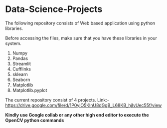 # Data-Science-Projects

The following repository consists of Web based application using python libraries.

Before accessing the files, make sure that you have these libraries in your system.
1. Numpy
2. Pandas
3. Streamlit
4. Cufflinks
5. sklearn
6. Seaborn
7. Matplotlib
8. Matplotlib.pyplot

The current repository consist of 4 projects.
Link:- https://drive.google.com/file/d/1P0yiO5KlnU8dGgB_L68KB_hjIvUec55f/view

**Kindly use Google collab or any other high end editor to execute the OpenCV python commands**
